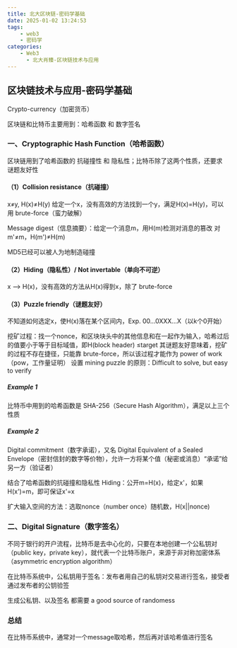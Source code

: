 ```yaml
---
title: 北大区块链-密码学基础
date: 2025-01-02 13:24:53
tags:
    - web3
    - 密码学
categories:
    - Web3
      - 北大肖臻-区块链技术与应用
---
```


## 区块链技术与应用-密码学基础

Crypto-currency（加密货币）

区块链和比特币主要用到：哈希函数 和 数字签名

### 一、Cryptographic Hash Function（哈希函数）

区块链用到了哈希函数的 抗碰撞性 和 隐私性；比特币除了这两个性质，还要求 谜题友好性

#### （1）Collision resistance（抗碰撞）

 x≠y, H(x)≠H(y)
 给定一个x，没有高效的方法找到一个y，满足H(x)=H(y)，可以用 brute-force（蛮力破解）

 Message digest（信息摘要）：给定一个消息m，用H(m)检测对消息的篡改
 对m'≠m，H(m')≠H(m)

 MD5已经可以被人为地制造碰撞

#### （2）Hiding（隐私性）/ Not invertable（单向不可逆）

 x --> H(x)，没有高效的方法从H(x)得到x，除了 brute-force

#### （3）Puzzle friendly（谜题友好）

 不知道如何选定x，使H(x)落在某个区间内，Exp. 00…0XXX…X（以k个0开始）

 挖矿过程：找一个nonce，和区块块头中的其他信息和在一起作为输入，哈希过后的值要小于等于目标域值，即H(block header) ≤target
 其谜题友好意味着，挖矿的过程不存在捷径，只能靠 brute-force，所以该过程才能作为 power of work（pow，工作量证明）
 设置 mining puzzle 的原则：Difficult to solve, but easy to verify

##### Example 1

比特币中用到的哈希函数是 SHA-256（Secure Hash Algorithm），满足以上三个性质

##### Example 2

Digital commitment（数字承诺），又名 Digital Equivalent of a Sealed Envelope（密封信封的数字等价物），允许一方将某个值（秘密或消息）“承诺”给另一方（验证者）

结合了哈希函数的抗碰撞和隐私性
Hiding：公开m=H(x)，给定x'，如果H(x')=m，即可保证x'=x

扩大输入空间的方法：选取nonce（number once）随机数，H(x||nonce)

### 二、Digital Signature（数字签名）

不同于银行的开户流程，比特币是去中心化的，只要在本地创建一个公私钥对（public key，private key），就代表一个比特币账户，来源于非对称加密体系（asymmetric encryption algorithm）

在比特币系统中，公私钥用于签名：发布者用自己的私钥对交易进行签名，接受者通过发布者的公钥验签

生成公私钥、以及签名 都需要 a good source of randomess

### 总结

在比特币系统中，通常对一个message取哈希，然后再对该哈希值进行签名
